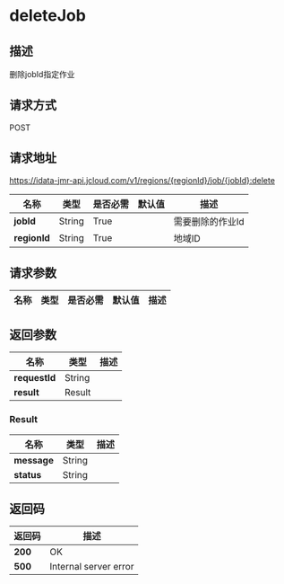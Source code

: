 # deleteJob


## 描述
删除jobId指定作业

## 请求方式
POST

## 请求地址
https://idata-jmr-api.jcloud.com/v1/regions/{regionId}/job/{jobId}:delete

|名称|类型|是否必需|默认值|描述|
|---|---|---|---|---|
|**jobId**|String|True||需要删除的作业Id|
|**regionId**|String|True||地域ID|

## 请求参数
|名称|类型|是否必需|默认值|描述|
|---|---|---|---|---|


## 返回参数
|名称|类型|描述|
|---|---|---|
|**requestId**|String||
|**result**|Result||


### Result
|名称|类型|描述|
|---|---|---|
|**message**|String||
|**status**|String||

## 返回码
|返回码|描述|
|---|---|
|**200**|OK|
|**500**|Internal server error|
